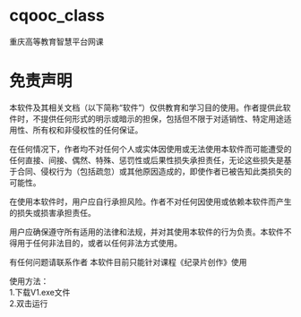 # cqooc_class
重庆高等教育智慧平台网课

# 免责声明

本软件及其相关文档（以下简称“软件”）仅供教育和学习目的使用。作者提供此软件时，不提供任何形式的明示或暗示的担保，包括但不限于对适销性、特定用途适用性、所有权和非侵权性的任何保证。

在任何情况下，作者均不对任何个人或实体因使用或无法使用本软件而可能遭受的任何直接、间接、偶然、特殊、惩罚性或后果性损失承担责任，无论这些损失是基于合同、侵权行为（包括疏忽）或其他原因造成的，即使作者已被告知此类损失的可能性。

在使用本软件时，用户应自行承担风险。作者不对任何因使用或依赖本软件而产生的损失或损害承担责任。

用户应确保遵守所有适用的法律和法规，并对其使用本软件的行为负责。本软件不得用于任何非法目的，或者以任何非法方式使用。

有任何问题请联系作者
本软件目前只能针对课程《纪录片创作》使用

使用方法：   
1.下载V1.exe文件   
2.双击运行

